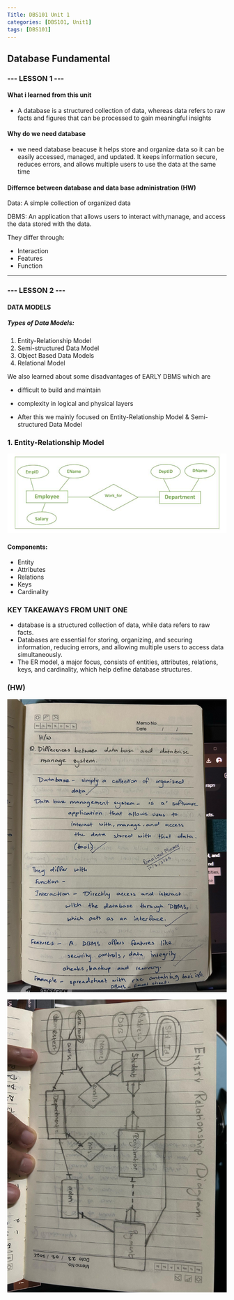```yaml
---
Title: DBS101 Unit 1
categories: [DBS101, Unit1]
tags: [DBS101]
---
```


##  Database Fundamental
### --- LESSON 1 ---
#### What i learned from this unit
* A database is a structured collection of data, whereas data refers to raw facts and figures that can be processed to gain meaningful insights

#### Why do we need database
* we need database beacuse it helps store and organize data so it can be easily accessed, managed, and updated. It keeps information secure, reduces errors, and allows multiple users to use the data at the same time

####  Differnce between database and data base administration (HW)
Data: A simple collection of organized data

DBMS: An application that allows users to interact with,manage, and access the data stored with the data.

They differ through:
* Interaction
* Features 
* Function
---
### --- LESSON 2 ---
#### DATA MODELS
##### Types of Data Models:

1) Entity-Relationship Model
2) Semi-structured Data Model
3) Object Based Data Models
4) Relational Model

We also learned about some disadvantages of EARLY DBMS which are 
* difficult to build and maintain 
* complexity in logical and physical layers 


* After this we mainly focused on Entity-Relationship Model & Semi-structured Data Model
### 1. Entity-Relationship Model
![alt text](../WhatsApp-Image-2023-03-18-at-094700.jpg)

#### Components:
* Entity
* Attributes
* Relations
* Keys
* Cardinality

### KEY TAKEAWAYS FROM UNIT ONE 
* database is a structured collection of data, while data refers to raw facts.
* Databases are essential for storing, organizing, and securing information, reducing errors, and allowing multiple users to access data simultaneously.
* The ER model, a major focus, consists of entities, attributes, relations, keys, and cardinality, which help define database structures.

### (HW)
![alt text](../HW.jpg)

![alt text](<../ER diagram.jpg>)
